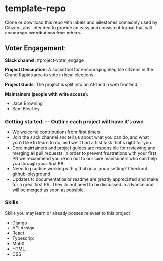 # template-repo
Clone or download this repo with labels and milestones commonly used by Citizen Labs. Intended to provide an easy and consistent format that will encourage contributions from others.

## Voter Engagement:

**Slack channel:** #project-voter_engage

**Project Description:**
A social tool for encouraging elegible citizens in the Grand Rapids area to vote in local elections.

**Project Guide:**
The project is split into an API and a web frontend.

**Maintainers (people with write access):**
* Jace Browning
* Sam Bleckley


### Getting started:  -- Outline each project will have it's own
* We welcome contributions from first timers
* Join the slack channel and tell us about what you can do, and what you'd like to learn to do, and we'll find a first task that's right for you.
* Core maintainers and project guides are responsible for reviewing and merging all pull requests. In order to prevent frustrations with your first PR we recommend you reach out to our core maintainers who can help you through your first PR.
* Need to practice working with github in a group setting? Checkout [github-playground](https://github.com/citizenlabsgr/open-lab)
* Updates to documentation or readme are greatly appreciated and make for a great first PR. They do not need to be discussed in advance and will be merged as soon as possible.


### Skills
Skills you may learn or already posses relevant to this project:
* Django
* API design
* React
* Typescript
* MobX
* HTML
* CSS
